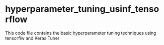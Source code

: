 # hyperparameter_tuning_usinf_tensorflow

This code file contains the basic hyperparameter tuning techniques using tensorflw and Keras Tuner
